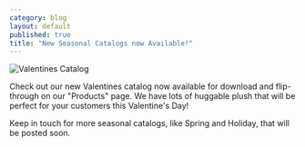 ```yaml
---
category: blog
layout: default
published: true
title: "New Seasonal Catalogs now Available!"
---
```


![Valentines Catalog](/static/uploads/blog-ValCover-01.jpg)

Check out our new Valentines catalog now available for download and flip-through on our "Products" page. We have lots of huggable plush that will be perfect for your customers this Valentine's Day!  

Keep in touch for more seasonal catalogs, like Spring and Holiday, that will be posted soon.